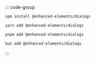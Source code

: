 ::: code-group

```bash [npm]
npm install @enhanced-elements/dialogs
```

```bash [yarn]
yarn add @enhanced-elements/dialogs
```

```bash [pnpm]
pnpm add @enhanced-elements/dialogs
```

```bash [bun]
bun add @enhanced-elements/dialogs
```

:::

